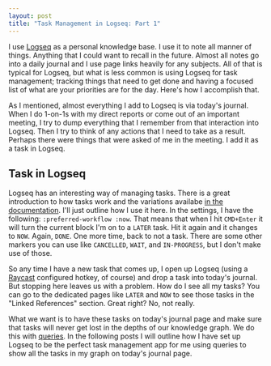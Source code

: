 ```yaml
---
layout: post
title: "Task Management in Logseq: Part 1"
---
```


I use [Logseq](https://logseq.com/) as a personal knowledge base. I use it to note all manner of things. Anything that I could want to recall in the future. Almost all notes go into a daily journal and I use page links heavily for any subjects. All of that is typical for Logseq, but what is less common is using Logseq for task management; tracking things that need to get done and having a focused list of what are your priorities are for the day. Here's how I accomplish that.

As I mentioned, almost everything I add to Logseq is via today's journal. When I do 1-on-1s with my direct reports or come out of an important meeting, I try to dump everything that I remember from that interaction into Logseq. Then I try to think of any actions that I need to take as a result. Perhaps there were things that were asked of me in the meeting. I add it as a task in Logseq.

## Task in Logseq

Logseq has an interesting way of managing tasks. There is a great introduction to how tasks work and the variations availabe [in the documentation](https://docs.logseq.com/#/page/tasks). I'll just outline how I use it here. In the settings, I have the following: `:preferred-workflow :now`. That means that when I hit `CMD+Enter` it will turn the current block I'm on to a `LATER` task. Hit it again and it changes to `NOW`. Again, `DONE`. One more time, back to not a task. There are some other markers you can use like `CANCELLED`, `WAIT`, and `IN-PROGRESS`, but I don't make use of those.

So any time I have a new task that comes up, I open up Logseq (using a [Raycast](https://www.raycast.com/) configured hotkey, of course) and drop a task into today's journal. But stopping here leaves us with a problem. How do I see all my tasks? You can go to the dedicated pages like `LATER` and `NOW` to see those tasks in the "Linked References" section. Great right? No, not really.

What we want is to have these tasks on today's journal page and make sure that tasks will never get lost in the depths of our knowledge graph. We do this with [queries](https://docs.logseq.com/#/page/queries).
In the following posts I will outline how I have set up Logseq to be the perfect task management app for me using queries to show all the tasks in my graph on today's journal page.
